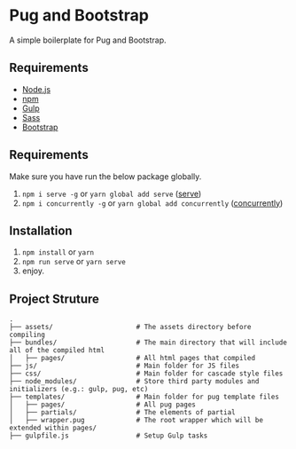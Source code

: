# Pug and Bootstrap

A simple boilerplate for Pug and Bootstrap.

## Requirements

* [Node.js](https://nodejs.org)
* [npm](https://www.npmjs.com)
* [Gulp](http://gulpjs.com/)
* [Sass](https://sass-lang.com/)
* [Bootstrap](https://getbootstrap.com/)

## Requirements

Make sure you have run the below package globally.
1. `npm i serve -g` or `yarn global add serve` ([serve](https://www.npmjs.com/package/serve))
2. `npm i concurrently -g` or `yarn global add concurrently` ([concurrently](https://www.npmjs.com/package/concurrently))

## Installation

1. `npm install` or `yarn`
2. `npm run serve` or `yarn serve`
3. enjoy.

## Project Struture

```
.
├── assets/                     # The assets directory before compiling
├── bundles/                    # The main directory that will include all of the compiled html
│   ├── pages/                  # All html pages that compiled
├── js/                         # Main folder for JS files
├── css/                        # Main folder for cascade style files
├── node_modules/               # Store third party modules and initializers (e.g.: gulp, pug, etc)
├── templates/                  # Main folder for pug template files
│   ├── pages/                  # All pug pages
│   ├── partials/               # The elements of partial
│   ├── wrapper.pug             # The root wrapper which will be extended within pages/
├── gulpfile.js                 # Setup Gulp tasks
```
